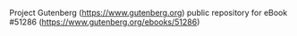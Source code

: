 Project Gutenberg (https://www.gutenberg.org) public repository for
eBook #51286 (https://www.gutenberg.org/ebooks/51286)

